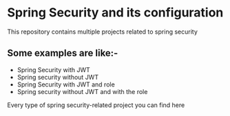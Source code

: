 # Spring Security and its configuration

This repository contains multiple projects related to spring security 

  ## Some examples are like:- 
- Spring Security with JWT
- Spring security without JWT
- Spring Security with JWT and role
- Spring security without JWT and with the role


Every type of spring security-related project you can find here

